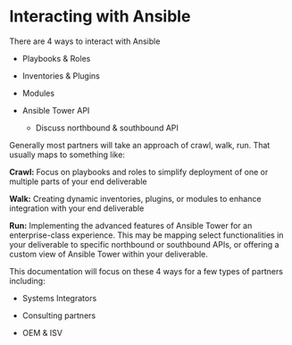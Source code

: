 # Interacting with Ansible



There are 4 ways to interact with Ansible

* Playbooks & Roles

* Inventories & Plugins

* Modules

* Ansible Tower API

  * Discuss northbound & southbound API

Generally most partners will take an approach of crawl, walk, run. That  usually maps to something like:

**Crawl:** Focus on playbooks and roles to simplify deployment of one or multiple parts of your end deliverable

**Walk:** Creating dynamic inventories, plugins, or modules to enhance integration with your end deliverable

**Run:** Implementing the advanced features of Ansible Tower for an enterprise-class experience. This may be mapping select functionalities in your deliverable to specific northbound or southbound APIs, or offering a custom view of Ansible Tower within your deliverable.

This documentation will focus on these 4 ways for a few types of partners including:

* Systems Integrators

* Consulting partners

* OEM & ISV



